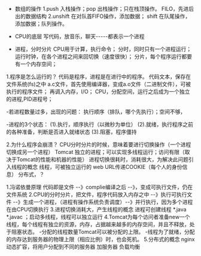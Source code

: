 - 数组的操作
 1.push 入栈操作；pop 出栈操作；只在栈顶操作。
 FILO，先进后出的数据结构
 2.unshift 在对队首FIFO操作，添加数据；
   shift 在队尾操作，添加数据；队列操作。

- CPU的底层
写代码，放音乐，聊天-----都表示一个进程
- 进程，分时分片
CPU用于计算，执行命令；
分时，同时只有一个进程运行；
运行时钟，在各个进程之间来回切换（速度很快）；
分片，每个程序运行都要有一个内存空间；

1.程序是怎么运行的？
代码是程序，进程是在进行中的程序。
代码文本，保存在文件系统(fs)之中
a.c文件，首先使用编译器，变成a.o文件（二进制文件），可被执行的程序文件；
再调入内存，I/O；
CPU，分配空间，运行之后成为一个独立的进程,PID进程号；

-若进程数量过多，出现的问题：
执行顺序（排队，哪个先执行）；空间不够，

-进程的3个状态：
 (1).执行，顺序执行（以微秒为单位）
 (2).就绪，执行程序之前的各种准备，判断是否进入就绪状态
 (3).阻塞，程序僵持

2.为什么程序会崩溃？
CPU分时分片的时候，意味着要进行切换操作（一个进程切换成另一个进程）
Tomcat 独立的进程；可以实现多线程运行；访问有限（取决于Tomcat的性能和机器的性能）
进程切换很耗时，消耗很大，为解决此问题引入线程的概念
线程，可被独立运行的
web
URL传递COOKIE（每个人的身份信息）
分布式，？

1.冯诺依曼原理
代码即是文件 --》complie编译之后 --》，变成可执行文件，仍在文件系统
2.CPU的分时分片，把文件，程序代码放入内存之中 --》执行可执行文件 --》生成一个进程，（进程有操作系统负责调度）--》并行执行，因为多个进程在由CPU切换执行
3.进程切换消耗大，产生线程的概念
进程可创建线程
*.java *.javac ；启动多线程，线程可以独立运行
4.Tomcat为每个访问者准备new一个线程，每个线程有独立的资源，内存，占据越来越多的内存空间，并且不释放，处于阻塞状态。
-分配的线程数量Tomcat可以被分配的上限。
-线程为了就绪，分配的内存达到服务器的物理上限（相应比例）时，也会死机。
5.分布式的概念
 nginx 动态扩容，将用户分配到不同的服务器
 加服务器 负载均衡

